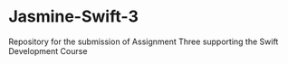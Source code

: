 # Jasmine-Swift-3
Repository for the submission of Assignment Three supporting the Swift Development Course
